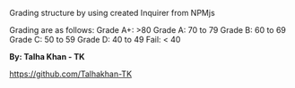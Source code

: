 Grading structure by using created Inquirer from NPMjs

Grading are as follows: 
 Grade A+: >80
 Grade A: 70 to 79
 Grade B: 60 to 69
 Grade C: 50 to 59
 Grade D: 40 to 49
 Fail: < 40




**By: Talha Khan - TK**

https://github.com/Talhakhan-TK